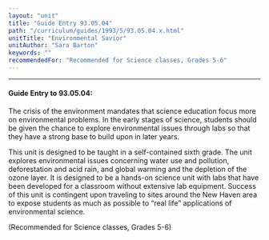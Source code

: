 ```yaml
---
layout: "unit"
title: "Guide Entry 93.05.04"
path: "/curriculum/guides/1993/5/93.05.04.x.html"
unitTitle: "Environmental Savior"
unitAuthor: "Sara Barton"
keywords: ""
recommendedFor: "Recommended for Science classes, Grades 5-6"
---
```

<body>
<hr/>
 <h4>
  Guide Entry to 93.05.04:
 </h4>
 The crisis of the environment mandates that science education focus more on environmental problems. In the early stages of science, students should be given the chance to explore environmental issues through labs so that they have a strong base to build upon in later years.
 <p>
  This unit is designed to be taught in a self-contained sixth grade. The unit explores environmental issues concerning water use and pollution, deforestation and acid rain, and global warming and the depletion of the ozone layer. It is designed to be a hands-on science unit with labs that have been developed for a classroom without extensive lab equipment. Success of this unit is contingent upon traveling to sites around the New Haven area to expose students as much as possible to “real life” applications of environmental science.
 </p>
 <p>
  (Recommended for Science classes, Grades 5-6)
 </p>

</body>